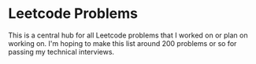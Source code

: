 # Leetcode Problems
This is a central hub for all Leetcode problems that I worked on or plan on working on.
I'm hoping to make this list around 200 problems or so for passing my technical interviews.
